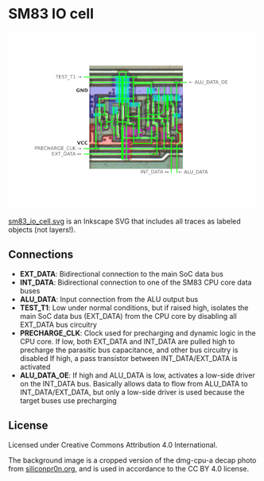 <!--
SPDX-FileCopyrightText: 2022 Joonas Javanainen <joonas.javanainen@gmail.com>

SPDX-License-Identifier: CC0-1.0
-->

# SM83 IO cell

<a href="sm83_io_cell.png">

![sm83_io_cell_thumbnail.png](sm83_io_cell_thumbnail.png)

</a>

[sm83_io_cell.svg](sm83_io_cell.svg) is an Inkscape SVG that includes all
traces as labeled objects (not layers!).

## Connections

* **EXT_DATA**: Bidirectional connection to the main SoC data bus
* **INT_DATA**: Bidirectional connection to one of the SM83 CPU core data buses
* **ALU_DATA**: Input connection from the ALU output bus
* **TEST_T1**: Low under normal conditions, but if raised high, isolates the main
  SoC data bus (EXT_DATA) from the CPU core by disabling all EXT_DATA bus circuitry
* **PRECHARGE_CLK**: Clock used for precharging and dynamic logic in the CPU core.
  If low, both EXT_DATA and INT_DATA are pulled high to precharge the parasitic bus
  capacitance, and other bus circuitry is disabled
  If high, a pass transistor between INT_DATA/EXT_DATA is activated
* **ALU_DATA_OE**: If high and ALU_DATA is low, activates a low-side driver on
  the INT_DATA bus. Basically allows data to flow from ALU_DATA to
  INT_DATA/EXT_DATA, but only a low-side driver is used because the target
  buses use precharging

## License

Licensed under Creative Commons Attribution 4.0 International.

The background image is a cropped version of the dmg-cpu-a decap photo from
[siliconpr0n.org](https://siliconpr0n.org/map/nintendo/dmg-cpu-a/), and is used
in accordance to the CC BY 4.0 license.
